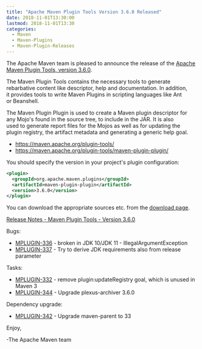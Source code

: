 ```yaml
---
title: "Apache Maven Plugin Tools Version 3.6.0 Released"
date: 2018-11-01T13:30:00
lastmod: 2018-11-01T13:30
categories:
  - Maven
  - Maven-Plugins
  - Maven-Plugin-Releases
---
```

The Apache Maven team is pleased to announce the release of the 
[Apache Maven Plugin Tools, version 3.6.0](https://maven.apache.org/plugin-tools/).

The Maven Plugin Tools contains the necessary tools to generate  
rebarbative content like descriptor, help and documentation. In addition,  
it provides tools to write Maven Plugins in scripting languages like Ant  
or Beanshell.

The Maven Plugin Plugin is used to create a Maven plugin descriptor for  
any Mojo's found in the source tree, to include in the JAR. It is also  
used to generate report files for the Mojos as well as for updating the  
plugin registry, the artifact metadata and generating a generic help goal.

 * https://maven.apache.org/plugin-tools/
 * https://maven.apache.org/plugin-tools/maven-plugin-plugin/

You should specify the version in your project's plugin configuration:

```xml
<plugin>
  <groupId>org.apache.maven.plugins</groupId>
  <artifactId>maven-plugin-plugin</artifactId>
  <version>3.6.0</version>
</plugin>
```
You can download the appropriate sources etc. from the [download page](https://maven.apache.org/plugins-tools/download.cgi).

<!-- more -->

[Release Notes - Maven Plugin Tools - Version 3.6.0](https://issues.apache.org/jira/secure/ReleaseNote.jspa?version=12343309&styleName=Text&projectId=12317820)

Bugs:

 * [MPLUGIN-336](https://issues.apache.org/jira/browse/MPLUGIN-336) - broken in JDK 10/JDK 11 - IllegalArgumentException
 * [MPLUGIN-337](https://issues.apache.org/jira/browse/MPLUGIN-337) - Try to derive JDK requirements also from release parameter

Tasks:

 * [MPLUGIN-332](https://issues.apache.org/jira/browse/MPLUGIN-332) - remove plugin:updateRegistry goal, which is unused in Maven 3
 * [MPLUGIN-344](https://issues.apache.org/jira/browse/MPLUGIN-344) - Upgrade plexus-archiver 3.6.0

Dependency upgrade:

 * [MPLUGIN-342](https://issues.apache.org/jira/browse/MPLUGIN-342) - Upgrade maven-parent to 33

Enjoy,

-The Apache Maven team


